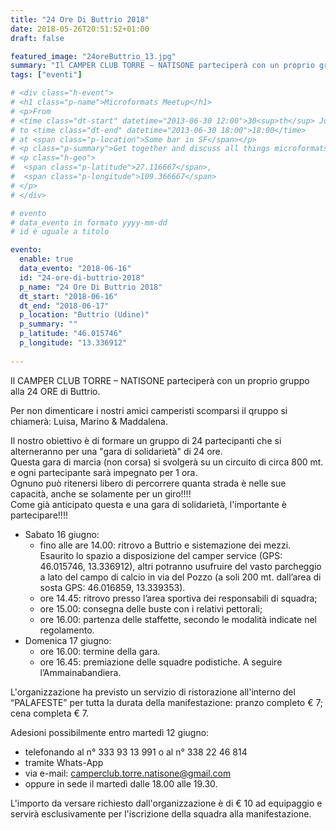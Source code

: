 ```yaml
---
title: "24 Ore Di Buttrio 2018"
date: 2018-05-26T20:51:52+01:00
draft: false

featured_image: "24oreButtrio_13.jpg"
summary: "Il CAMPER CLUB TORRE – NATISONE parteciperà con un proprio gruppo ..."
tags: ["eventi"]

# <div class="h-event">
# <h1 class="p-name">Microformats Meetup</h1>
# <p>From 
# <time class="dt-start" datetime="2013-06-30 12:00">30<sup>th</sup> June 2013, 12:00</time>
# to <time class="dt-end" datetime="2013-06-30 18:00">18:00</time>
# at <span class="p-location">Some bar in SF</span></p>
# <p class="p-summary">Get together and discuss all things microformats-related.</p>
# <p class="h-geo">
#  <span class="p-latitude">27.116667</span>,
#  <span class="p-longitude">109.366667</span>
# </p>
# </div>

# evento 
# data_evento in formato yyyy-mm-dd
# id è uguale a titolo

evento:
  enable: true
  data_evento: "2018-06-16"
  id: "24-ore-di-buttrio-2018"
  p_name: "24 Ore Di Buttrio 2018"
  dt_start: "2018-06-16"
  dt_end: "2018-06-17"
  p_location: "Buttrio (Udine)"
  p_summary: ""
  p_latitude: "46.015746"
  p_longitude: "13.336912"
  
---
```


Il CAMPER CLUB TORRE – NATISONE parteciperà con un proprio gruppo alla 24 ORE di Buttrio.

Per non dimenticare i nostri amici camperisti scomparsi il qruppo si chiamerà: Luisa, Marino & Maddalena.

Il nostro obiettivo è di formare un gruppo di 24 partecipanti che si alterneranno per una "gara di solidarietà" di 24 ore.  
Questa gara di marcia (non corsa) si svolgerà su un circuito di circa 800 mt. e ogni partecipante sarà impegnato per 1 ora.  
Ognuno può ritenersi libero di percorrere quanta strada è nelle sue capacità, anche se solamente per un giro!!!!  
Come già anticipato questa e una gara di solidarietà, l'importante è partecipare!!!!

- Sabato 16 giugno:
  - fino alle are 14.00: ritrovo a Buttrio e sistemazione dei mezzi. Esaurito lo spazio a disposizione del camper service (GPS: 46.015746, 13.336912), altri potranno usufruire del vasto parcheggio a lato del campo di calcio in via del Pozzo (a soli 200 mt. dall’area di sosta GPS: 46.016859, 13.339353).
  - ore 14.45: ritrovo presso l’area sportiva dei responsabili di squadra;
  - ore 15.00: consegna delle buste con i relativi pettorali;
  - ore 16.00: partenza delle staffette, secondo le modalità indicate nel regolamento.
- Domenica 17 giugno:
  - ore 16.00: termine della gara.
  - ore 16.45: premiazione delle squadre podistiche. A seguire l’Ammainabandiera.

L'organizzazione ha previsto un servizio di ristorazione all'interno del “PALAFESTE” per tutta la durata della manifestazione: pranzo completo € 7; cena completa € 7.

Adesioni possibilmente entro martedì 12 giugno:

  - telefonando al n° 333 93 13 991 o al n° 338 22 46 814
  - tramite Whats-App
  - via e-mail: camperclub.torre.natisone@gmail.com
  - oppure in sede il martedì dalle 18.00 alle 19.30.

L'importo da versare richiesto dall'organizzazione è di € 10 ad equipaggio e servirà esclusivamente per l'iscrizione della squadra alla manifestazione.